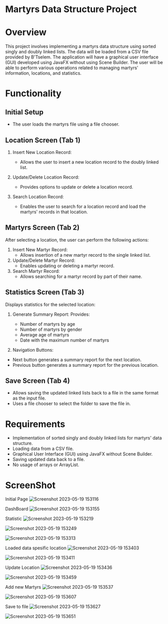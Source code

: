 # Martyrs Data Structure Project

# Overview
This project involves implementing a martyrs data structure using sorted singly and doubly linked lists. The data will be loaded from a CSV file provided by B'Tselem. The application will have a graphical user interface (GUI) developed using JavaFX without using Scene Builder. The user will be able to perform various operations related to managing martyrs' information, locations, and statistics.

# Functionality
## Initial Setup
- The user loads the martyrs file using a file chooser.

## Location Screen (Tab 1)
1. Insert New Location Record:
   - Allows the user to insert a new location record to the doubly linked list.

2. Update/Delete Location Record:
   - Provides options to update or delete a location record.

3. Search Location Record:
   - Enables the user to search for a location record and load the martyrs' records in that location.

## Martyrs Screen (Tab 2)
After selecting a location, the user can perform the following actions:
1. Insert New Martyr Record:
   - Allows insertion of a new martyr record to the single linked list.
2. Update/Delete Martyr Record:
   - Enables updating or deleting a martyr record.
3. Search Martyr Record:
   - Allows searching for a martyr record by part of their name.
  

## Statistics Screen (Tab 3)
Displays statistics for the selected location:
1. Generate Summary Report:
 Provides:
   - Number of martyrs by age
   - Number of martyrs by gender
   - Average age of martyrs
   - Date with the maximum number of martyrs
     
2. Navigation Buttons:
  - Next button generates a summary report for the next location.
  - Previous button generates a summary report for the previous location.

## Save Screen (Tab 4)
- Allows saving the updated linked lists back to a file in the same format as the input file.
- Uses a file chooser to select the folder to save the file in.

# Requirements
- Implementation of sorted singly and doubly linked lists for martyrs' data structure.
- Loading data from a CSV file.
- Graphical User Interface (GUI) using JavaFX without Scene Builder.
- Saving updated data back to a file.
- No usage of arrays or ArrayList.

# ScreenShot

Initial Page
![Screenshot 2023-05-19 153116](https://github.com/Anan-Elayan/Martyr-information/assets/99610614/34ad6d33-9717-46ec-8ad5-527bdab1a2b6)

DashBoard 
![Screenshot 2023-05-19 153155](https://github.com/Anan-Elayan/Martyr-information/assets/99610614/937ac618-9bc3-48fb-b783-b68ebf6b2370)

Statistic
![Screenshot 2023-05-19 153219](https://github.com/Anan-Elayan/Martyr-information/assets/99610614/b4bf50db-b47d-4988-9b9d-a6543a67914c)

![Screenshot 2023-05-19 153249](https://github.com/Anan-Elayan/Martyr-information/assets/99610614/716f5c98-ad06-4543-bd2a-e72386a9e427)

![Screenshot 2023-05-19 153313](https://github.com/Anan-Elayan/Martyr-information/assets/99610614/62058b9b-ae53-44bd-bd8c-45558040680f)

Loaded data spesific location
![Screenshot 2023-05-19 153403](https://github.com/Anan-Elayan/Martyr-information/assets/99610614/1fad1f17-75cc-4f1d-8877-6893541ccbc9)

![Screenshot 2023-05-19 153411](https://github.com/Anan-Elayan/Martyr-information/assets/99610614/763eeea0-6451-4897-8c90-fc10dc72f199)

Update Location
![Screenshot 2023-05-19 153436](https://github.com/Anan-Elayan/Martyr-information/assets/99610614/89f7c72a-306c-4d05-bfcc-59186deecee8)

![Screenshot 2023-05-19 153459](https://github.com/Anan-Elayan/Martyr-information/assets/99610614/bce84679-bf74-4bd9-9fd2-696053ed0141)

Add new Martyrs
![Screenshot 2023-05-19 153537](https://github.com/Anan-Elayan/Martyr-information/assets/99610614/0386999b-c50e-488b-83b9-67773fd612d3)

![Screenshot 2023-05-19 153607](https://github.com/Anan-Elayan/Martyr-information/assets/99610614/f4436206-07e2-4f04-b35f-e07e5b1687d2)

Save to file
![Screenshot 2023-05-19 153627](https://github.com/Anan-Elayan/Martyr-information/assets/99610614/137729b7-b84c-4d00-9b7f-f6ac4ec1a011)

![Screenshot 2023-05-19 153651](https://github.com/Anan-Elayan/Martyr-information/assets/99610614/51ae36a2-cc07-4964-85fa-59f18917f8c8)

